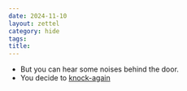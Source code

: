 ```yaml
---
date: 2024-11-10
layout: zettel
category: hide
tags: 
title:
---
```

- But you can hear some noises behind the door.
- You decide to [knock-again](portwind/knock-again.md)